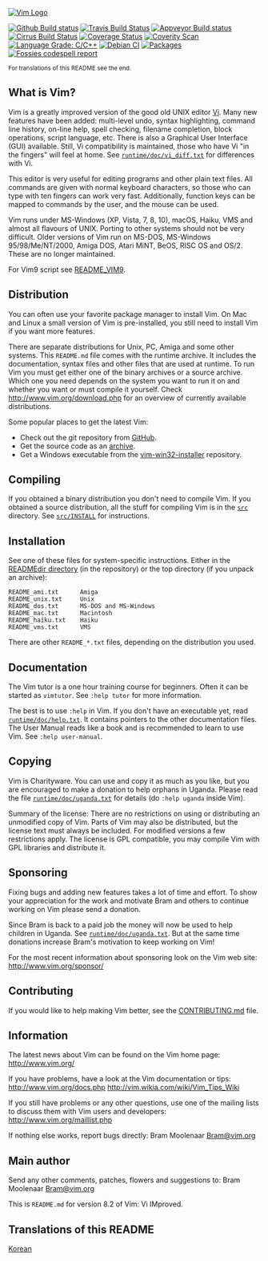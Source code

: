 [![Vim Logo](https://github.com/vim/vim/raw/master/runtime/vimlogo.gif)](https://www.vim.org)

[![Github Build status](https://github.com/vim/vim/workflows/GitHub%20CI/badge.svg)](https://github.com/vim/vim/actions?query=workflow%3A%22GitHub+CI%22) [![Travis Build Status](https://travis-ci.com/vim/vim.svg?branch=master)](https://travis-ci.com/github/vim/vim) [![Appveyor Build status](https://ci.appveyor.com/api/projects/status/o2qht2kjm02sgghk?svg=true)](https://ci.appveyor.com/project/chrisbra/vim) [![Cirrus Build Status](https://api.cirrus-ci.com/github/vim/vim.svg)](https://cirrus-ci.com/github/vim/vim) [![Coverage Status](https://codecov.io/gh/vim/vim/coverage.svg?branch=master)](https://codecov.io/gh/vim/vim?branch=master) [![Coverity Scan](https://scan.coverity.com/projects/241/badge.svg)](https://scan.coverity.com/projects/vim) [![Language Grade: C/C++](https://img.shields.io/lgtm/grade/cpp/g/vim/vim.svg?logo=lgtm&logoWidth=18)](https://lgtm.com/projects/g/vim/vim/context:cpp) [![Debian CI](https://badges.debian.net/badges/debian/testing/vim/version.svg)](https://buildd.debian.org/vim) [![Packages](https://repology.org/badge/tiny-repos/vim.svg)](https://repology.org/metapackage/vim) [![Fossies codespell report](https://fossies.org/linux/test/vim-master.tar.gz/codespell.svg)](https://fossies.org/linux/test/vim-master.tar.gz/codespell.html)

<sub>For translations of this README see the end.</sub>


## What is Vim? ##

Vim is a greatly improved version of the good old UNIX editor
[Vi](https://en.wikipedia.org/wiki/Vi).  Many new
features have been added: multi-level undo, syntax highlighting, command line
history, on-line help, spell checking, filename completion, block operations,
script language, etc.  There is also a Graphical User Interface (GUI)
available.  Still, Vi compatibility is maintained, those who have Vi "in the
fingers" will feel at home.
See [`runtime/doc/vi_diff.txt`](runtime/doc/vi_diff.txt) for differences with
Vi.

This editor is very useful for editing programs and other plain text files.
All commands are given with normal keyboard characters, so those who can type
with ten fingers can work very fast.  Additionally, function keys can be
mapped to commands by the user, and the mouse can be used.

Vim runs under MS-Windows (XP, Vista, 7, 8, 10), macOS, Haiku, VMS and almost
all flavours of UNIX.  Porting to other systems should not be very difficult.
Older versions of Vim run on MS-DOS, MS-Windows 95/98/Me/NT/2000, Amiga DOS,
Atari MiNT, BeOS, RISC OS and OS/2.  These are no longer maintained.

For Vim9 script see [README_VIM9](README_VIM9.md).

## Distribution ##

You can often use your favorite package manager to install Vim.  On Mac and
Linux a small version of Vim is pre-installed, you still need to install Vim
if you want more features.

There are separate distributions for Unix, PC, Amiga and some other systems.
This `README.md` file comes with the runtime archive.  It includes the
documentation, syntax files and other files that are used at runtime.  To run
Vim you must get either one of the binary archives or a source archive.
Which one you need depends on the system you want to run it on and whether you
want or must compile it yourself.  Check http://www.vim.org/download.php for
an overview of currently available distributions.

Some popular places to get the latest Vim:
* Check out the git repository from [GitHub](https://github.com/vim/vim).
* Get the source code as an [archive](https://github.com/vim/vim/releases).
* Get a Windows executable from the
[vim-win32-installer](https://github.com/vim/vim-win32-installer/releases) repository.



## Compiling ##

If you obtained a binary distribution you don't need to compile Vim.  If you
obtained a source distribution, all the stuff for compiling Vim is in the
[`src`](/src) directory.  See [`src/INSTALL`](src/INSTALL) for instructions.


## Installation ##

See one of these files for system-specific instructions.  Either in the
[READMEdir directory](./READMEdir/) (in the repository) or
the top directory (if you unpack an archive):

	README_ami.txt		Amiga
	README_unix.txt		Unix
	README_dos.txt		MS-DOS and MS-Windows
	README_mac.txt		Macintosh
	README_haiku.txt	Haiku
	README_vms.txt		VMS

There are other `README_*.txt` files, depending on the distribution you used.


## Documentation ##

The Vim tutor is a one hour training course for beginners.  Often it can be
started as `vimtutor`.  See `:help tutor` for more information.

The best is to use `:help` in Vim.  If you don't have an executable yet, read
[`runtime/doc/help.txt`](/runtime/doc/help.txt). 
It contains pointers to the other documentation files.
The User Manual reads like a book and is recommended to learn to use
Vim.  See `:help user-manual`.


## Copying ##

Vim is Charityware.  You can use and copy it as much as you like, but you are
encouraged to make a donation to help orphans in Uganda.  Please read the file
[`runtime/doc/uganda.txt`](runtime/doc/uganda.txt)
for details (do `:help uganda` inside Vim).

Summary of the license: There are no restrictions on using or distributing an
unmodified copy of Vim.  Parts of Vim may also be distributed, but the license
text must always be included.  For modified versions a few restrictions apply.
The license is GPL compatible, you may compile Vim with GPL libraries and
distribute it.


## Sponsoring ##

Fixing bugs and adding new features takes a lot of time and effort.  To show
your appreciation for the work and motivate Bram and others to continue
working on Vim please send a donation.

Since Bram is back to a paid job the money will now be used to help children
in Uganda.  See [`runtime/doc/uganda.txt`](runtime/doc/uganda.txt).  But
at the same time donations increase Bram's motivation to keep working on Vim!

For the most recent information about sponsoring look on the Vim web site:
	http://www.vim.org/sponsor/


## Contributing ##

If you would like to help making Vim better, see the
[CONTRIBUTING.md](/CONTRIBUTING.md) file.


## Information ##

The latest news about Vim can be found on the Vim home page:
	http://www.vim.org/

If you have problems, have a look at the Vim documentation or tips:
	http://www.vim.org/docs.php
	http://vim.wikia.com/wiki/Vim_Tips_Wiki

If you still have problems or any other questions, use one of the mailing
lists to discuss them with Vim users and developers:
	http://www.vim.org/maillist.php

If nothing else works, report bugs directly:
	Bram Moolenaar <Bram@vim.org>


## Main author ##

Send any other comments, patches, flowers and suggestions to:
	Bram Moolenaar <Bram@vim.org>


This is `README.md` for version 8.2 of Vim: Vi IMproved.


## Translations of this README ##

[Korean](https://github.com/cjw1359/opensource/blob/master/Vim/README_ko.md)
